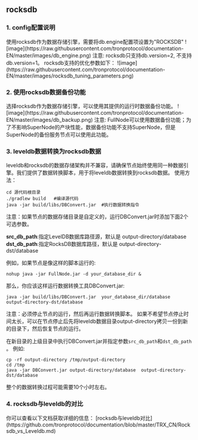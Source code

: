
## rocksdb
<h3> 1. config配置说明 </h3>
 使用rocksdb作为数据存储引擎，需要将db.engine配置项设置为"ROCKSDB"
 ![image](https://raw.githubusercontent.com/tronprotocol/documentation-EN/master/images/db_engine.png)
 注意: rocksdb只支持db.version=2, 不支持db.version=1。
 rocksdb支持的优化参数如下：
 ![image](https://raw.githubusercontent.com/tronprotocol/documentation-EN/master/images/rocksdb_tuning_parameters.png)

<h3> 2. 使用rocksdb数据备份功能 </h3>
 选择rocksdb作为数据存储引擎，可以使用其提供的运行时数据备份功能。
 ![image](https://raw.githubusercontent.com/tronprotocol/documentation-EN/master/images/db_backup.png)
 注意: FullNode可以使用数据备份功能；为了不影响SuperNode的产块性能，数据备份功能不支持SuperNode，但是SuperNode的备份服务节点可以使用此功能。

<h3> 3. leveldb数据转换为rocksdb数据 </h3>
  leveldb和rocksdb的数据存储架构并不兼容，请确保节点始终使用同一种数据引擎。我们提供了数据转换脚本，用于将leveldb数据转换到rocksdb数据。
  使用方法：

```text
cd 源代码根目录
./gradlew build   #编译源代码
java -jar build/libs/DBConvert.jar  #执行数据转换指令
```
  注意：如果节点的数据存储目录是自定义的，运行DBConvert.jar时添加下面2个可选参数。

  <b>src_db_path</b>:指定LevelDB数据库路径源，默认是 output-directory/database
  <b>dst_db_path</b>:指定RocksDB数据库路径，默认是 output-directory-dst/database

  例如，如果节点是像这样的脚本运行的:
```text
nohup java -jar FullNode.jar -d your_database_dir &
```
  那么，你应该这样运行数据转换工具DBConvert.jar:
```text
java -jar build/libs/DBConvert.jar  your_database_dir/database  output-directory-dst/database
```
  注意：必须停止节点的运行，然后再运行数据转换脚本。
  如果不希望节点停止时间太长，可以在节点停止后先将leveldb数据目录output-directory拷贝一份到新的目录下，然后恢复节点的运行。

  在新目录的上级目录中执行DBConvert.jar并指定参数`src_db_path`和`dst_db_path` 。
  例如:
```text
cp -rf output-directory /tmp/output-directory
cd /tmp
java -jar DBConvert.jar output-directory/database  output-directory-dst/database
```
  整个的数据转换过程可能需要10个小时左右。

<h3> 4. rocksdb与leveldb的对比 </h3>
你可以查看以下文档获取详细的信息：
[rocksdb与leveldb对比](https://github.com/tronprotocol/documentation/blob/master/TRX_CN/Rocksdb_vs_Leveldb.md)